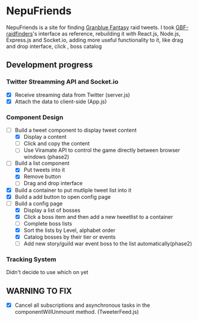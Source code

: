 # NepuFriends
NepuFriends is a site for finding [Granblue Fantasy](http://granbluefantasy.jp/) raid tweets. I took [GBF-raidfinders](https://github.com/walfie/gbf-raidfinder)'s interface as reference, rebuilding it with React.js, Node.js, Express.js and Socket.io, adding more useful functionality to it, like drag and drop interface, click , boss catalog



## Development progress

### Twitter Streamming API and Socket.io
- [x] Receive streaming data from Twitter (server.js)
- [x] Attach the data to client-side (App.js)

### Component Design
- [ ] Build a tweet component to display tweet content
  - [x] Display a content
  - [ ] Click and copy the content
  - [ ] Use Viramate API to control the game directly between browser windows (phase2)
- [ ] Build a list component
  - [x] Put tweets into it
  - [x] Remove button
  - [ ] Drag and drop interface
- [x] Build a container to put mutliple tweet list into it
- [x] Build a add button to open config page
- [ ] Build a config page
  - [x] Display a list of bosses
  - [x] Click a boss item and then add a new tweetlist to a container
  - [ ] Complete boss lists
  - [x] Sort the lists by Level, alphabet order
  - [x] Catalog bosses by their tier or events
  - [ ] Add new story/guild war event boss to the list automatically(phase2)

### Tracking System
Didn't decide to use which on yet


## WARNING TO FIX
- [x] Cancel all subscriptions and asynchronous tasks in the componentWillUnmount method. (TweeterFeed.js)
